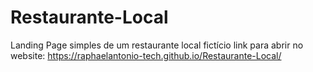 # Restaurante-Local
 Landing Page simples de um restaurante local fictício
 link para abrir no website: https://raphaelantonio-tech.github.io/Restaurante-Local/
 
